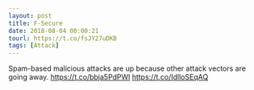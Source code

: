 ```yaml
---
layout: post
title: F-Secure
date: 2018-08-04 00:00:21
tourl: https://t.co/fsJY27uDKB
tags: [Attack]
---
```

Spam-based malicious attacks are up because other attack vectors are going away.
https://t.co/bbja5PdPWl https://t.co/IdlloSEqAQ